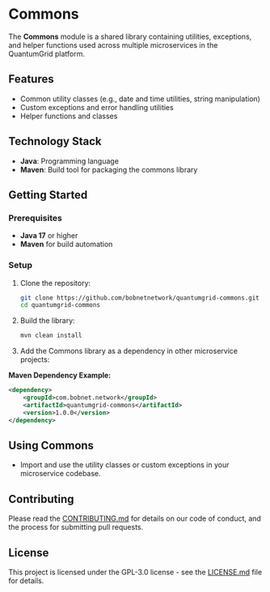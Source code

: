 # Commons

The **Commons** module is a shared library containing utilities, exceptions, and helper functions used across multiple microservices in the QuantumGrid platform.

## Features

- Common utility classes (e.g., date and time utilities, string manipulation)
- Custom exceptions and error handling utilities
- Helper functions and classes

## Technology Stack

- **Java**: Programming language
- **Maven**: Build tool for packaging the commons library

## Getting Started

### Prerequisites

- **Java 17** or higher
- **Maven** for build automation

### Setup

1. Clone the repository:
    ```bash
    git clone https://github.com/bobnetnetwork/quantumgrid-commons.git
    cd quantumgrid-commons
    ```

2. Build the library:
    ```bash
    mvn clean install
    ```

3. Add the Commons library as a dependency in other microservice projects:

**Maven Dependency Example:**

```xml
<dependency>
    <groupId>com.bobnet.network</groupId>
    <artifactId>quantumgrid-commons</artifactId>
    <version>1.0.0</version>
</dependency>
```

## Using Commons

- Import and use the utility classes or custom exceptions in your microservice codebase.

## Contributing

Please read the [CONTRIBUTING.md](https://github.com/bobnetnetwork/quantumgrid/blob/main/CONTRIBUTING.md) for details on our code of conduct, and the process for submitting pull requests.

## License

This project is licensed under the GPL-3.0 license - see the [LICENSE.md](https://github.com/bobnetnetwork/quantumgrid/blob/main/LICENSE.md) file for details.
